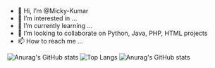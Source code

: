 - 👋 Hi, I’m @Micky-Kumar
- 👀 I’m interested in ...
- 🌱 I’m currently learning ...
- 💞️ I’m looking to collaborate on Python, Java, PHP, HTML projects
- 📫 How to reach me ...

<!---
Micky-Kumar/Micky-Kumar is a ✨ special ✨ repository because its `README.md` (this file) appears on your GitHub profile.
You can click the Preview link to take a look at your changes.
--->

![Anurag's GitHub stats](https://github-readme-stats.vercel.app/api?username=mickymkumar&show_icons=true&theme=radical)
![Top Langs](https://github-readme-stats.vercel.app/api/top-langs/?username=mickymkumar&langs_count=8)
![Anurag's GitHub stats](https://github-readme-stats.vercel.app/api?username=micky-kumar&show_icons=true&theme=radical)

